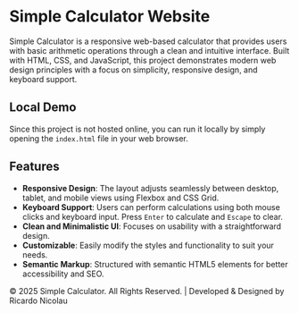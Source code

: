 # Simple Calculator Website

Simple Calculator is a responsive web-based calculator that provides users with basic arithmetic operations through a clean and intuitive interface. Built with HTML, CSS, and JavaScript, this project demonstrates modern web design principles with a focus on simplicity, responsive design, and keyboard support.

## Local Demo

Since this project is not hosted online, you can run it locally by simply opening the `index.html` file in your web browser.

## Features

- **Responsive Design**: The layout adjusts seamlessly between desktop, tablet, and mobile views using Flexbox and CSS Grid.
- **Keyboard Support**: Users can perform calculations using both mouse clicks and keyboard input. Press `Enter` to calculate and `Escape` to clear.
- **Clean and Minimalistic UI**: Focuses on usability with a straightforward design.
- **Customizable**: Easily modify the styles and functionality to suit your needs.
- **Semantic Markup**: Structured with semantic HTML5 elements for better accessibility and SEO.

© 2025 Simple Calculator. All Rights Reserved. | Developed & Designed by Ricardo Nicolau

